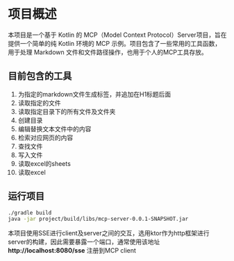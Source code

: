 # 项目概述
本项目是一个基于 Kotlin 的 MCP（Model Context Protocol）Server项目，旨在提供一个简单的纯 Kotlin 环境的 MCP 示例。项目包含了一些常用的工具函数，用于处理 Markdown 文件和文件路径操作，也用于个人的MCP工具存放。

## 目前包含的工具
1. 为指定的markdown文件生成标签，并追加在H1标题后面
2. 读取指定的文件
3. 读取指定目录下的所有文件及文件夹
4. 创建目录
5. 编辑替换文本文件中的内容
6. 检索对应网页的内容
7. 查找文件
8. 写入文件
9. 读取excel的sheets
10. 读取excel


## 运行项目

```bash
./gradle build 
java -jar project/build/libs/mcp-server-0.0.1-SNAPSHOT.jar
```

本项目使用SSE进行client及server之间的交互，选用ktor作为http框架进行server的构建，因此需要暴露一个端口，通常使用该地址**http://localhost:8080/sse** 注册到MCP client
